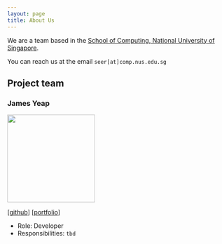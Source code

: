 ```yaml
---
layout: page
title: About Us
---
```


We are a team based in the [School of Computing, National University of Singapore](http://www.comp.nus.edu.sg).

You can reach us at the email `seer[at]comp.nus.edu.sg`

## Project team

### James Yeap

<img src="images/johndoe.png" width="200px">

[[github](http://github.com/jamesyeap)]
[[portfolio](team/jamesyeap.md)]

* Role: Developer
* Responsibilities: `tbd`
